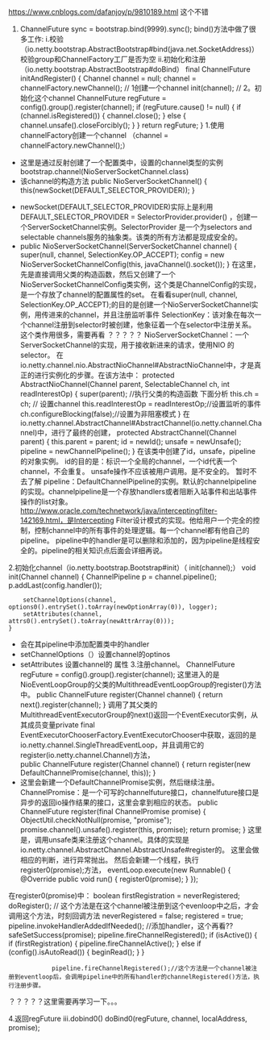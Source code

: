 https://www.cnblogs.com/dafanjoy/p/9810189.html  这个不错



1. ChannelFuture sync = bootstrap.bind(9999).sync();
bind()方法中做了很多工作:
i.校验  （io.netty.bootstrap.AbstractBootstrap#bind(java.net.SocketAddress)）
校验group和ChannelFactory工厂是否为空
ii.初始化和注册（io.netty.bootstrap.AbstractBootstrap#doBind）
final ChannelFuture initAndRegister() {
        Channel channel = null;
            channel = channelFactory.newChannel(); // 1创建一个channel
            init(channel); // 2。初始化这个channel
        ChannelFuture regFuture = config().group().register(channel);
        if (regFuture.cause() != null) {
            if (channel.isRegistered()) {
                channel.close();
            } else {
                channel.unsafe().closeForcibly();
            }
        }
        return regFuture;
    }
1.使用channelFactory创建一个channel （channel = channelFactory.newChannel();）
-  这里是通过反射创建了一个配置类中，设置的channel类型的实例
bootstrap.channel(NioServerSocketChannel.class)
- 该channel的构造方法 
public NioServerSocketChannel() {
       		 this(newSocket(DEFAULT_SELECTOR_PROVIDER));
    }
* newSocket(DEFAULT_SELECTOR_PROVIDER)实际上是利用DEFAULT_SELECTOR_PROVIDER = SelectorProvider.provider() ，创建一个ServerSocketChannel实例。SelectorProvider 是一个为selectors and selectable channels服务的抽象类。该类的所有方法都是现成安全的。
*  public NioServerSocketChannel(ServerSocketChannel channel) {
        super(null, channel, SelectionKey.OP_ACCEPT);
        config = new NioServerSocketChannelConfig(this, javaChannel().socket());
    }
在这里，先是直接调用父类的构造函数，然后又创建了一个NioServerSocketChannelConfig类实例，这个类是ChannelConfig的实现，是一个存放了channel的配置属性的set。 
在看看super(null, channel, SelectionKey.OP_ACCEPT);的目的是创建一个NioServerSocketChannel实例，用传进来的channel，并且注册监听事件
SelectionKey：该对象在每次一个channel注册到selector时被创建，他象征着一个在selector中注册关系。这个类作用很多，需要再看  ？？？？？
NioServerSocketChannel：一个ServerSocketChannel的实现，用于接收新进来的请求，使用NIO 的selector。
在io.netty.channel.nio.AbstractNioChannel#AbstractNioChannel中，才是真正的进行实例化的步骤。在该方法中：
protected AbstractNioChannel(Channel parent, SelectableChannel ch, int readInterestOp) {
        super(parent); //执行父类的构造函数  下面分析
        this.ch = ch; // 设置channel
        this.readInterestOp = readInterestOp;//设置监听的事件
       ch.configureBlocking(false);//设置为非阻塞模式
        }
在io.netty.channel.AbstractChannel#AbstractChannel(io.netty.channel.Channel)中，进行了最终的创建， 			 protected AbstractChannel(Channel parent) {
        this.parent = parent;
        id = newId();
        unsafe = newUnsafe();
        pipeline = newChannelPipeline();
    }
在该类中创建了id，unsafe，pipeline的对象实例。
id的目的是：标识一个全局的channel，一个id代表一个channel，不会重复。
unsafe操作不应该被用户调用。是不安全的。 暂时不去了解
pipeline：DefaultChannelPipeline的实例。默认的channelpipeline的实现。channelpipeline是一个存放handlers或者阻断入站事件和出站事件操作的list对象。http://www.oracle.com/technetwork/java/interceptingfilter-142169.html，是Intercepting Filter设计模式的实现。他给用户一个完全的控制，控制channel中的所有事件的处理逻辑。每一个channel都有他自己的pipeline。
pipeline中的handler是可以删除和添加的，因为pipeline是线程安全的。pipeline的相关知识点后面会详细再说。

2.初始化channel（io.netty.bootstrap.Bootstrap#init）（ init(channel);）
   void init(Channel channel) {
        ChannelPipeline p = channel.pipeline();
        p.addLast(config.handler());

        setChannelOptions(channel, options0().entrySet().toArray(newOptionArray(0)), logger);
        setAttributes(channel, attrs0().entrySet().toArray(newAttrArray(0)));
    }

- 会在其pipeline中添加配置类中的handler
- setChannelOptions（）设置channel的optinos
- setAttributes 设置channel的 属性
3.注册channel。  ChannelFuture regFuture = config().group().register(channel);
这里进入的是NioEventLoopGroup的父类的MultithreadEventLoopGroup的register()方法中。
 public ChannelFuture register(Channel channel) {
        return next().register(channel);
    }
调用了其父类的MultithreadEventExecutorGroup的next()返回一个EventExecutor实例，从其成员变量private final EventExecutorChooserFactory.EventExecutorChooser中获取，返回的是io.netty.channel.SingleThreadEventLoop，并且调用它的 register(io.netty.channel.Channel)方法，  
public ChannelFuture register(Channel channel) {
        return register(new DefaultChannelPromise(channel, this));
    }
- 这里会新建一个DefaultChannelPromise实例，然后继续注册。
ChannelPromise：是一个可写的channelfuture接口，channelfuture接口是异步的返回io操作结果的接口，这里会拿到相应的状态。
   public ChannelFuture register(final ChannelPromise promise) {
        ObjectUtil.checkNotNull(promise, "promise");
        promise.channel().unsafe().register(this, promise);
        return promise;
    }
这里是，调用unsafe类来注册这个channel。具体的实现是io.netty.channel.AbstractChannel.AbstractUnsafe#register的。
这里会做相应的判断，进行异常抛出。
然后会新建一个线程，执行register0(promise);方法，
eventLoop.execute(new Runnable() {
                        @Override
                        public void run() {
                            register0(promise);
                        }
                    });

在register0(promise)中：
boolean firstRegistration = neverRegistered;
                doRegister();    // 这个方法是在这个channel被注册到这个evenloop中之后，才会调用这个方法，时刻回调方法
                neverRegistered = false;
                registered = true;
                pipeline.invokeHandlerAddedIfNeeded();  //添加handler，这个再看??
                safeSetSuccess(promise);
                pipeline.fireChannelRegistered();
                if (isActive()) {
                    if (firstRegistration) {
                        pipeline.fireChannelActive();
                    } else if (config().isAutoRead()) {
                        beginRead();
                    }
                }

                pipeline.fireChannelRegistered();//这个方法是一个channel被注册到eventloop后，会调用pipeline中的所有handler的channelRegistered()方法，执行注册步骤。

？？？？？这里需要再学习一下。。。

4.返回regFuture
iii.dobind0() doBind0(regFuture, channel, localAddress, promise);
